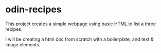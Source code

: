# odin-recipes

This project creates a simple webpage using basic HTML to list a three recipes. 

I will be creating a html doc from scratch with a boilerplate, and text & image elements.